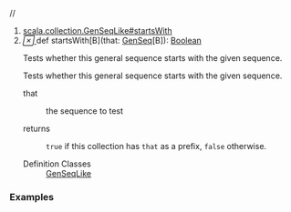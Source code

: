 //
<ol>
<li><a href="https://www.scala-lang.org/api/2.12.3/scala/collection/immutable/List.html#startsWith[B](that:scala.collection.GenSeq[B]):Boolean">scala.collection.GenSeqLike#startsWith</a></li>
<li name="scala.collection.GenSeqLike#startsWith" visbl="pub" class="indented0 " data-isabs="false" fullcomment="yes" group="Ungrouped"> <a id="startsWith[B](that:scala.collection.GenSeq[B]):Boolean"></a><a id="startsWith[B](GenSeq[B]):Boolean"></a> <span class="permalink"> <a href="../../../scala/collection/immutable/List.html#startsWith[B](that:scala.collection.GenSeq[B]):Boolean" title="Permalink"> <i class="material-icons"></i> </a> </span> <span class="modifier_kind"> <span class="modifier"></span> <span class="kind">def</span> </span> <span class="symbol"> <span class="name">startsWith</span><span class="tparams">[<span name="B">B</span>]</span><span class="params">(<span name="that">that: <a href="../GenSeq.html" class="extype" name="scala.collection.GenSeq">GenSeq</a>[<span class="extype" name="scala.collection.GenSeqLike.startsWith.B">B</span>]</span>)</span><span class="result">: <a href="../../Boolean.html" class="extype" name="scala.Boolean">Boolean</a></span> </span> <p class="shortcomment cmt">Tests whether this general sequence starts with the given sequence.</p>
 <div class="fullcomment">
  <div class="comment cmt">
   <p>Tests whether this general sequence starts with the given sequence. </p>
  </div>
  <dl class="paramcmts block">
   <dt class="param">
    that
   </dt>
   <dd class="cmt">
    <p>the sequence to test</p>
   </dd>
   <dt>
    returns
   </dt>
   <dd class="cmt">
    <p><code>true</code> if this collection has <code>that</code> as a prefix, <code>false</code> otherwise.</p>
   </dd>
  </dl>
  <dl class="attributes block"> 
   <dt>
    Definition Classes
   </dt>
   <dd>
    <a href="../GenSeqLike.html" class="extype" name="scala.collection.GenSeqLike">GenSeqLike</a>
   </dd>
  </dl>
 </div> </li>
        </ol>


### Examples



























